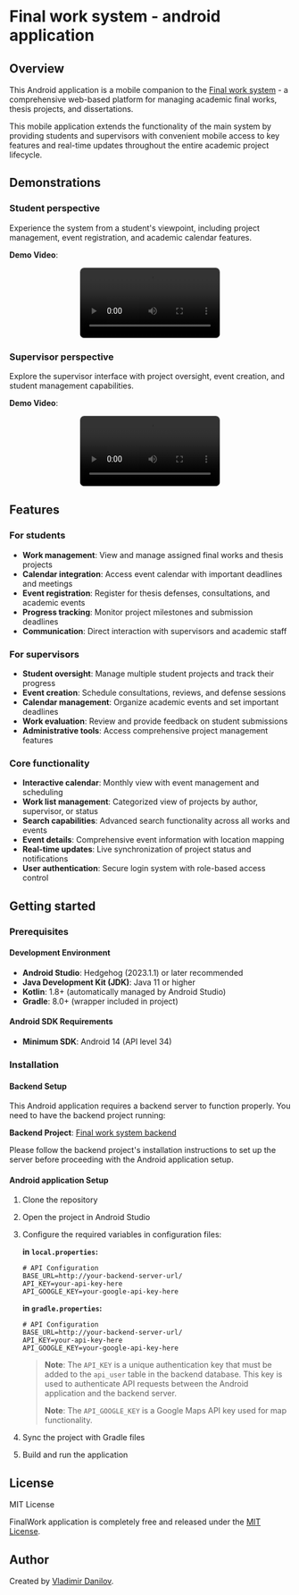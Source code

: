 # Final work system - android application

## Overview

This Android application is a mobile companion to
the [Final work system](https://github.com/danilovl/final-work-system) - a comprehensive web-based
platform for managing academic final works, thesis projects, and dissertations.

This mobile application extends the functionality of the main system by providing students and supervisors with
convenient mobile access to key features and real-time updates throughout the entire academic
project lifecycle.

## Demonstrations

### Student perspective
Experience the system from a student's viewpoint, including project management, event registration, and academic calendar features.

**Demo Video**:

<div align="center">
  <video src="https://github.com/user-attachments/assets/e8709c2a-4522-44e7-9bdc-523d75acd2f7"
         controls
         style="width: 250px; height: auto; border: 1px solid #ccc; border-radius: 8px;">
  </video>
</div>

### Supervisor perspective
Explore the supervisor interface with project oversight, event creation, and student management capabilities.

**Demo Video**:

<div align="center">
  <video src="https://github.com/user-attachments/assets/9315dcf0-9571-4a1b-b99b-e288acb0460e"
         controls
         style="width: 250px; height: auto; border: 1px solid #ccc; border-radius: 8px;">
  </video>
</div>

## Features

### For students
- **Work management**: View and manage assigned final works and thesis projects
- **Calendar integration**: Access event calendar with important deadlines and meetings
- **Event registration**: Register for thesis defenses, consultations, and academic events
- **Progress tracking**: Monitor project milestones and submission deadlines
- **Communication**: Direct interaction with supervisors and academic staff

### For supervisors
- **Student oversight**: Manage multiple student projects and track their progress
- **Event creation**: Schedule consultations, reviews, and defense sessions
- **Calendar management**: Organize academic events and set important deadlines
- **Work evaluation**: Review and provide feedback on student submissions
- **Administrative tools**: Access comprehensive project management features

### Core functionality
- **Interactive calendar**: Monthly view with event management and scheduling
- **Work list management**: Categorized view of projects by author, supervisor, or status
- **Search capabilities**: Advanced search functionality across all works and events
- **Event details**: Comprehensive event information with location mapping
- **Real-time updates**: Live synchronization of project status and notifications
- **User authentication**: Secure login system with role-based access control

## Getting started

### Prerequisites

#### Development Environment
- **Android Studio**: Hedgehog (2023.1.1) or later recommended
- **Java Development Kit (JDK)**: Java 11 or higher
- **Kotlin**: 1.8+ (automatically managed by Android Studio)
- **Gradle**: 8.0+ (wrapper included in project)

#### Android SDK Requirements
- **Minimum SDK**: Android 14 (API level 34)

### Installation

#### Backend Setup
This Android application requires a backend server to function properly. You need to have the backend project running:

**Backend Project**: [Final work system backend](https://github.com/danilovl/final-work-system)

Please follow the backend project's installation instructions to set up the server before proceeding with the Android application setup.

#### Android application Setup
1. Clone the repository
2. Open the project in Android Studio
3. Configure the required variables in configuration files:

   **in `local.properties`:**
   ```properties
   # API Configuration
   BASE_URL=http://your-backend-server-url/
   API_KEY=your-api-key-here
   API_GOOGLE_KEY=your-google-api-key-here
   ```

   **in `gradle.properties`:**
   ```properties
   # API Configuration
   BASE_URL=http://your-backend-server-url/
   API_KEY=your-api-key-here
   API_GOOGLE_KEY=your-google-api-key-here
   ```

   > **Note**: The `API_KEY` is a unique authentication key that must be added to the `api_user` table in the backend database. This key is used to authenticate API requests between the Android application and the backend server.
   >
   > **Note**: The `API_GOOGLE_KEY` is a Google Maps API key used for map functionality.

4. Sync the project with Gradle files
5. Build and run the application

## License

MIT License

FinalWork application is completely free and released under the [MIT License](https://github.com/danilovl/final-work-system-android/LICENSE).

## Author

Created by [Vladimir Danilov](https://github.com/danilovl).
